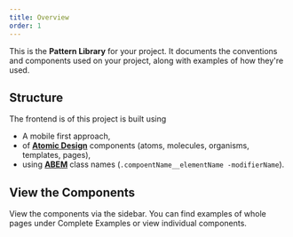 ```yaml
---
title: Overview
order: 1
---
```


This is the **Pattern Library** for your project. It documents the conventions and components used on your project, along with examples of how they're used.


## Structure

The frontend is of this project is built using

* A mobile first approach,
* of **[Atomic Design](https://atomicdesign.bradfrost.com/)** components (atoms, molecules, organisms, templates, pages),
* using **[ABEM](https://css-tricks.com/abem-useful-adaptation-bem/)** class names (`.compoentName__elementName -modifierName`).


## View the Components

View the components via the sidebar. You can find examples of whole pages under Complete Examples or view individual components.
